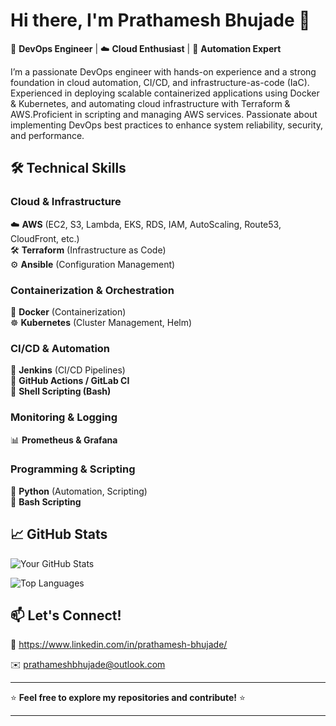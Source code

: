 # **Hi there, I'm Prathamesh Bhujade** 👋  

🚀 **DevOps Engineer** | ☁️ **Cloud Enthusiast** | 🔧 **Automation Expert**  

I’m a passionate DevOps engineer with hands-on experience and a strong foundation in cloud automation, CI/CD, and infrastructure-as-code (IaC).
Experienced in deploying scalable containerized applications using Docker & Kubernetes, and automating cloud infrastructure with Terraform & AWS.Proficient in scripting and managing AWS services.
Passionate about implementing DevOps best practices to enhance system reliability, security, and performance. 

## **🛠️ Technical Skills**  

### **Cloud & Infrastructure**  
☁️ **AWS** (EC2, S3, Lambda, EKS, RDS, IAM, AutoScaling, Route53, CloudFront, etc.)  
🛠 **Terraform** (Infrastructure as Code)  
⚙ **Ansible** (Configuration Management)  

### **Containerization & Orchestration**  
🐳 **Docker** (Containerization)  
☸️ **Kubernetes** (Cluster Management, Helm)  

### **CI/CD & Automation**  
🔵 **Jenkins** (CI/CD Pipelines)  
🔄 **GitHub Actions / GitLab CI**  
📜 **Shell Scripting (Bash)**  

### **Monitoring & Logging**  
📊 **Prometheus & Grafana** 

### **Programming & Scripting**  
🐍 **Python** (Automation, Scripting)  
📜 **Bash Scripting**  

## **📈 GitHub Stats**  

![Your GitHub Stats](https://github-readme-stats.vercel.app/api?username=prathamesh633&show_icons=true&theme=dark&hide_border=true)  

![Top Languages](https://github-readme-stats.vercel.app/api/top-langs/?username=prathamesh633&layout=compact&theme=dark&hide_border=true)  

## **📫 Let's Connect!**  

💼 https://www.linkedin.com/in/prathamesh-bhujade/  

✉️ prathameshbhujade@outlook.com

---

⭐ **Feel free to explore my repositories and contribute!** ⭐  

---
